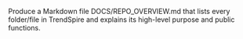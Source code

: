 Produce a Markdown file DOCS/REPO_OVERVIEW.md that lists every folder/file in TrendSpire and explains its high-level purpose and public functions.
